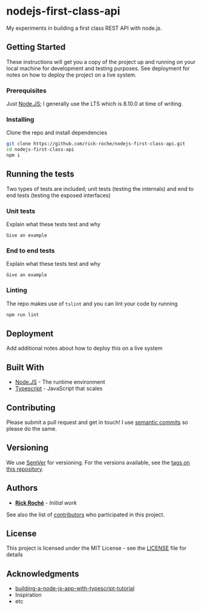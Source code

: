 # nodejs-first-class-api

My experiments in building a first class REST API with node.js.

## Getting Started

These instructions will get you a copy of the project up and running on your local machine for development and testing purposes. See deployment for notes on how to deploy the project on a live system.

### Prerequisites

Just [Node.JS](https://nodejs.org/); I generally use the LTS which is 8.10.0 at time of writing.

### Installing

Clone the repo and install dependencies

```sh
git clone https://github.com/rick-roche/nodejs-first-class-api.git
cd nodejs-first-class-api
npm i
```

## Running the tests

Two types of tests are included; unit tests (testing the internals) and end to end tests (testing the exposed interfaces)

### Unit tests

Explain what these tests test and why

```
Give an example
```

### End to end tests

Explain what these tests test and why

```
Give an example
```

### Linting 

The repo makes use of `tslint` and you can lint your code by running

```sh
npm run lint
```

## Deployment

Add additional notes about how to deploy this on a live system

## Built With

* [Node.JS](https://nodejs.org/) - The runtime environment
* [Typescript](http://www.typescriptlang.org/) - JavaScript that scales

## Contributing

Please submit a pull request and get in touch! I use [semantic commits](https://seesparkbox.com/foundry/semantic_commit_messages) so please do the same.

## Versioning

We use [SemVer](http://semver.org/) for versioning. For the versions available, see the [tags on this repository](https://github.com/rick-roche/nodejs-first-class-api/tags). 

## Authors

* **[Rick Roché](https://github.com/rick-roche)** - *Initial work*

See also the list of [contributors](https://github.com/rick-roche/nodejs-first-class-api/contributors) who participated in this project.

## License

This project is licensed under the MIT License - see the [LICENSE](LICENSE) file for details

## Acknowledgments

* [building-a-node-js-app-with-typescript-tutorial](https://blog.risingstack.com/building-a-node-js-app-with-typescript-tutorial/)
* Inspiration
* etc